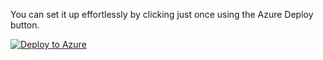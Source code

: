 You can set it up effortlessly by clicking just once using the Azure Deploy button.

[![Deploy to Azure](https://aka.ms/deploytoazurebutton)](https://portal.azure.com/#create/Microsoft.Template/uri/https%3A%2F%2Fraw.githubusercontent.com%2Fusamasaleem620%2FMicrosoft-Sentinel%2Fmain%2FData%2520Connector%2FMicrosoft%2520Intune-Endpoint%2520Manager%2FMicrosoftIntuneDataConnectorARM.json)
